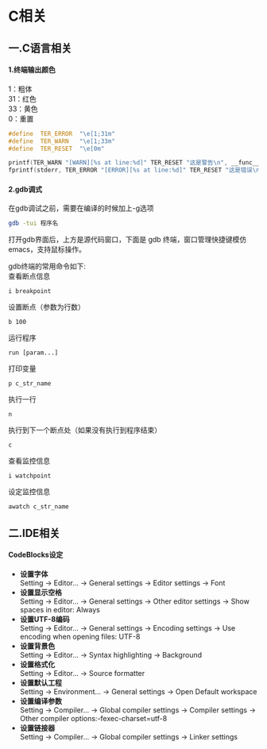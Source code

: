 # C相关

## 一.C语言相关

#### 1.终端输出颜色
1：粗体  
31：红色  
33：黄色  
0：重置
```c
#define  TER_ERROR  "\e[1;31m"
#define  TER_WARN   "\e[1;33m"
#define  TER_RESET  "\e[0m"

printf(TER_WARN "[WARN][%s at line:%d]" TER_RESET "这是警告\n", __func__, __LINE__);
fprintf(stderr, TER_ERROR "[ERROR][%s at line:%d]" TER_RESET "这是错误\n", __func__, __LINE__);
```

#### 2.gdb调式
在gdb调试之前，需要在编译的时候加上-g选项
```bash
gdb -tui 程序名
```
打开gdb界面后，上方是源代码窗口，下面是 gdb 终端，窗口管理快捷键模仿 emacs，支持鼠标操作。

gdb终端的常用命令如下:  
查看断点信息
```gdb
i breakpoint
```
设置断点（参数为行数）
```gdb
b 100
```
运行程序
```gdb
run [param...]
```
打印变量
```gdb
p c_str_name
```
执行一行
```gdb
n
```
执行到下一个断点处（如果没有执行到程序结束）
```gdb
c
```
查看监控信息
```gdb
i watchpoint
```
设定监控信息
```gdb
awatch c_str_name
```

## 二.IDE相关
#### CodeBlocks设定
* **设置字体**  
Setting → Editor... → General settings → Editor settings → Font  
* **设置显示空格**  
Setting → Editor... → General settings → Other editor settings → Show spaces in editor: Always  
* **设置UTF-8编码**  
Setting → Editor... → General settings → Encoding settings → Use encoding when opening files: UTF-8  
* **设置背景色**  
Setting → Editor... → Syntax highlighting → Background  
* **设置格式化**  
Setting → Editor... → Source formatter
* **设置默认工程**  
Setting → Environment... → General settings → Open Default workspace  
* **设置编译参数**  
Setting → Compiler... → Global compiler settings → Compiler settings → Other compiler options:-fexec-charset=utf-8  
* **设置链接器**  
Setting → Compiler... → Global compiler settings → Linker settings  